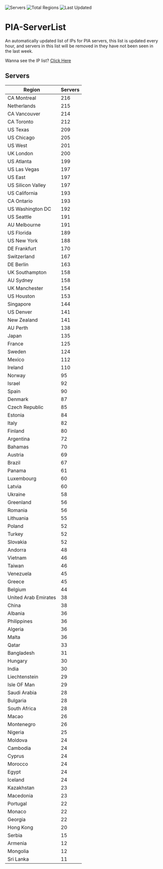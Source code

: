 ![Servers](https://img.shields.io/badge/Servers-8,790-darkgreen)
![Total Regions](https://img.shields.io/badge/Total_Regions-97-darkgreen)
![Last Updated](https://img.shields.io/badge/Last_Updated-April_28_2024_22:28_EDT-darkgreen)

# PIA-ServerList
An automatically updated list of IPs for PIA servers, this list is updated every hour, and servers in this list will be removed in they have not been seen in the last week.

Wanna see the IP list? [Click Here](./context.json)

## Servers
| Region               | Servers |
|----------------------|---------|
| CA Montreal | 216 |
| Netherlands | 215 |
| CA Vancouver | 214 |
| CA Toronto | 212 |
| US Texas | 209 |
| US Chicago | 205 |
| US West | 201 |
| UK London | 200 |
| US Atlanta | 199 |
| US Las Vegas | 197 |
| US East | 197 |
| US Silicon Valley | 197 |
| US California | 193 |
| CA Ontario | 193 |
| US Washington DC | 192 |
| US Seattle | 191 |
| AU Melbourne | 191 |
| US Florida | 189 |
| US New York | 188 |
| DE Frankfurt | 170 |
| Switzerland | 167 |
| DE Berlin | 163 |
| UK Southampton | 158 |
| AU Sydney | 158 |
| UK Manchester | 154 |
| US Houston | 153 |
| Singapore | 144 |
| US Denver | 141 |
| New Zealand | 141 |
| AU Perth | 138 |
| Japan | 135 |
| France | 125 |
| Sweden | 124 |
| Mexico | 112 |
| Ireland | 110 |
| Norway | 95 |
| Israel | 92 |
| Spain | 90 |
| Denmark | 87 |
| Czech Republic | 85 |
| Estonia | 84 |
| Italy | 82 |
| Finland | 80 |
| Argentina | 72 |
| Bahamas | 70 |
| Austria | 69 |
| Brazil | 67 |
| Panama | 61 |
| Luxembourg | 60 |
| Latvia | 60 |
| Ukraine | 58 |
| Greenland | 56 |
| Romania | 56 |
| Lithuania | 55 |
| Poland | 52 |
| Turkey | 52 |
| Slovakia | 52 |
| Andorra | 48 |
| Vietnam | 46 |
| Taiwan | 46 |
| Venezuela | 45 |
| Greece | 45 |
| Belgium | 44 |
| United Arab Emirates | 38 |
| China | 38 |
| Albania | 36 |
| Philippines | 36 |
| Algeria | 36 |
| Malta | 36 |
| Qatar | 33 |
| Bangladesh | 31 |
| Hungary | 30 |
| India | 30 |
| Liechtenstein | 29 |
| Isle OF Man | 29 |
| Saudi Arabia | 28 |
| Bulgaria | 28 |
| South Africa | 28 |
| Macao | 26 |
| Montenegro | 26 |
| Nigeria | 25 |
| Moldova | 24 |
| Cambodia | 24 |
| Cyprus | 24 |
| Morocco | 24 |
| Egypt | 24 |
| Iceland | 24 |
| Kazakhstan | 23 |
| Macedonia | 23 |
| Portugal | 22 |
| Monaco | 22 |
| Georgia | 22 |
| Hong Kong | 20 |
| Serbia | 15 |
| Armenia | 12 |
| Mongolia | 12 |
| Sri Lanka | 11 |
